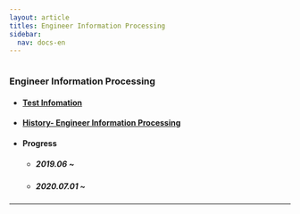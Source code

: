 ```yaml
---
layout: article
titles: Engineer Information Processing 
sidebar:
  nav: docs-en
---
```


<img class="image image--xl" src=""/>



### Engineer Information Processing



+ #### [Test Infomation](http://www.q-net.or.kr/crf005.do?id=crf00503&jmCd=1320)

+ #### [History- Engineer Information Processing]([https://dongsub-joung.github.io/archive.html?tag=%EC%A0%95%EC%B2%98%EA%B8%B0](https://dongsub-joung.github.io/archive.html?tag=정처기))

+ #### Progress

  + ##### 2019.06 ~ 
  + ##### 2020.07.01 ~




---